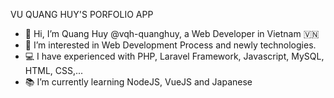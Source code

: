 VU QUANG HUY'S PORFOLIO APP

- 👋 Hi, I’m Quang Huy @vqh-quanghuy, a Web Developer in Vietnam 🇻🇳
- 👀 I’m interested in Web Development Process and newly technologies.
- 💻 I have experienced with PHP, Laravel Framework, Javascript, MySQL, HTML, CSS,...
- 📚 I’m currently learning NodeJS, VueJS and Japanese